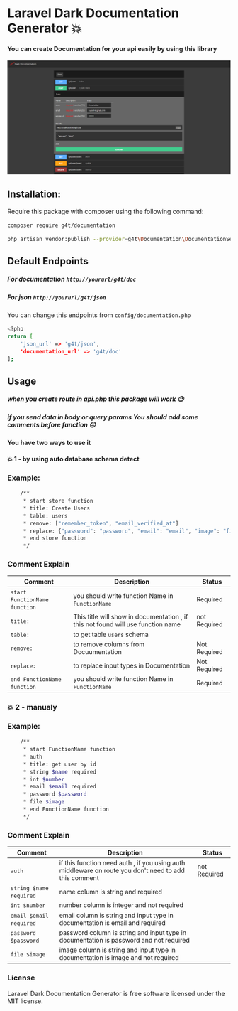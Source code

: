 # Laravel Dark Documentation Generator 💥
#### You can create Documentation for your api easily by using this library

![me](https://github.com/hussein4alaa/Laravel-Dark-Documentation-Generator/blob/1.2/image.PNG)


## Installation:
Require this package with composer using the following command:

```sh
composer require g4t/documentation
```

```sh
php artisan vendor:publish --provider=g4t\Documentation\DocumentationServiceProvider
```

## Default Endpoints
##### For documentation `http://yoururl/g4t/doc` 
##### For json `http://yoururl/g4t/json` 
You can change this endpoints from `config/documentation.php`
```sh
<?php
return [
    'json_url' => 'g4t/json',
    'documentation_url' => 'g4t/doc'
];
```


## Usage
##### when you create route in api.php this package will work 😉
##### if you send data in body or query params You should add some comments before function 😔


#### You have two ways to use it
#### 💥 1 - by using auto database schema detect
### Example:
```sh
    /**
     * start store function
     * title: Create Users
     * table: users
     * remove: ["remember_token", "email_verified_at"]
     * replace: {"password": "password", "email": "email", "image": "file"}
     * end store function
     */
```
### Comment Explain
Comment | Description | Status
--------- | ------- | -------
`start FunctionName function` | you should write function Name in `FunctionName` | Required
`title:` | This title will show in documentation , if this not found will use function name | not Required
`table:` | to get table `users` schema |
`remove:` | to remove columns from Docuumentation | Not Required
`replace:` | to replace input types in Documentation | Not Required
`end FunctionName function` | you should write function Name in `FunctionName` | Required


### 💥 2 - manualy
### Example:
```sh
    /**
     * start FunctionName function
     * auth
     * title: get user by id
     * string $name required
     * int $number
     * email $email required
     * password $password
     * file $image
     * end FunctionName function
     */
```

### Comment Explain
Comment | Description | Status
--------- | ------- | -------
`auth` | if this function need auth , if you using auth middleware on route you don't need to add this comment | not Required
`string $name required` | name column is string and required | 
`int $number` | number column is integer and not required | 
`email $email required` | email column is string and input type in documentation is email and required | 
`password $password` | password column is string and input type in documentation is password and not required | 
`file $image` | image column is string and input type in documentation is image and not required | 



### License

Laravel Dark Documentation Generator is free software licensed under the MIT license.
